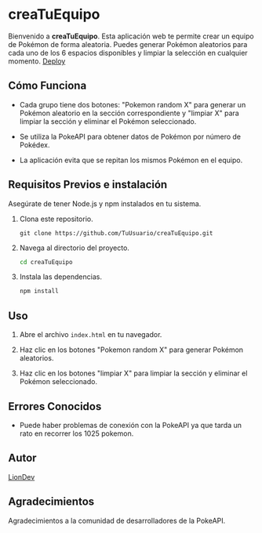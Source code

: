 # creaTuEquipo

Bienvenido a **creaTuEquipo**. Esta aplicación web te permite crear un equipo de Pokémon de forma aleatoria. Puedes generar Pokémon aleatorios para cada uno de los 6 espacios disponibles y limpiar la selección en cualquier momento.
[Deploy](https://lion1012.github.io/creaTuEquipo/)
## Cómo Funciona

- Cada grupo tiene dos botones: "Pokemon random X" para generar un Pokémon aleatorio en la sección correspondiente y "limpiar X" para limpiar la sección y eliminar el Pokémon seleccionado.

- Se utiliza la PokeAPI para obtener datos de Pokémon por número de Pokédex.

- La aplicación evita que se repitan los mismos Pokémon en el equipo.

## Requisitos Previos e instalación

Asegúrate de tener Node.js y npm instalados en tu sistema.

1. Clona este repositorio.

    ``` usando terminal -> dentro de la carpeta donde quieras clonarlo.
    git clone https://github.com/TuUsuario/creaTuEquipo.git
    ```

2. Navega al directorio del proyecto.

    ```bash
    cd creaTuEquipo
    ```

3. Instala las dependencias.

    ```bash
    npm install
    ```

## Uso

1. Abre el archivo `index.html` en tu navegador.

2. Haz clic en los botones "Pokemon random X" para generar Pokémon aleatorios.

3. Haz clic en los botones "limpiar X" para limpiar la sección y eliminar el Pokémon seleccionado.

## Errores Conocidos

- Puede haber problemas de conexión con la PokeAPI ya que tarda un rato en recorrer los 1025 pokemon.


## Autor

[LionDev](https://github.com/Lion1012/creaTuEquipo)

## Agradecimientos

Agradecimientos a la comunidad de desarrolladores de la PokeAPI.
